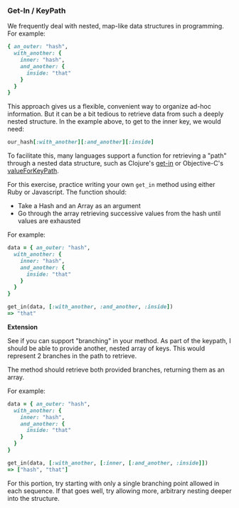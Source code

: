 ### Get-In / KeyPath

We frequently deal with nested, map-like data structures in programming.
For example:

```ruby
{ an_outer: "hash",
  with_another: {
    inner: "hash",
    and_another: {
      inside: "that"
    }
  }
}
```

This approach gives us a flexible, convenient way to organize ad-hoc
information. But it can be a bit tedious to retrieve data from
such a deeply nested structure. In the example above, to get to the inner
key, we would need:

```ruby
our_hash[:with_another][:and_another][:inside]
```

To facilitate this, many languages support a function for retrieving
a "path" through a nested data structure, such as Clojure's
[get-in](https://clojuredocs.org/clojure.core/get-in) or
Objective-C's
[valueForKeyPath](https://developer.apple.com/library/mac/documentation/Cocoa/Reference/Foundation/Protocols/NSKeyValueCoding_Protocol/#//apple_ref/occ/instm/NSObject/valueForKeyPath:).

For this exercise, practice writing your own `get_in` method using
either Ruby or Javascript. The function should:

* Take a Hash and an Array as an argument
* Go through the array retrieving successive values from the
hash until values are exhausted

For example:

```ruby
data = { an_outer: "hash",
  with_another: {
    inner: "hash",
    and_another: {
      inside: "that"
    }
  }
}

get_in(data, [:with_another, :and_another, :inside])
=> "that"
```

__Extension__

See if you can support "branching" in your method. As part of the
keypath, I should be able to provide another, nested array of keys. This would
represent 2 branches in the path to retrieve.

The method should retrieve both provided branches, returning them as
an array.

For example:

```ruby
data = { an_outer: "hash",
  with_another: {
    inner: "hash",
    and_another: {
      inside: "that"
    }
  }
}

get_in(data, [:with_another, [:inner, [:and_another, :inside]])
=> ["hash", "that"]
```

For this portion, try starting with only a single branching point allowed
in each sequence. If that goes well, try allowing
more, arbitrary nesting deeper into the structure.
